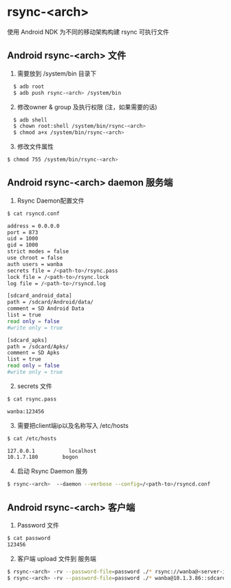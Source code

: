 # rsync-&lt;arch&gt;
使用 Android NDK 为不同的移动架构构建 rsync 可执行文件

## Android rsync-&lt;arch&gt; 文件

1. 需要放到 /system/bin 目录下
```bash
  $ adb root
  $ adb push rsync-<arch> /system/bin
```
2. 修改owner & group 及执行权限 (注，如果需要的话)
```bash
  $ adb shell
  $ chown root:shell /system/bin/rsync-<arch>
  $ chmod a+x /system/bin/rsync-<arch>
```
3. 修改文件属性
```bash
$ chmod 755 /system/bin/rsync-<arch>
```

## Android rsync-&lt;arch&gt; daemon 服务端
1. Rsync Daemon配置文件

```bash
$ cat rsyncd.conf

address = 0.0.0.0
port = 873
uid = 1000
gid = 1000
strict modes = false
use chroot = false
auth users = wanba
secrets file = /<path-to>/rsync.pass
lock file = /<path-to>/rsync.lock 
log file = /<path-to>/rsyncd.log

[sdcard_android_data]
path = /sdcard/Android/data/
comment = SD Android Data
list = true
read only = false
#write only = true

[sdcard_apks]
path = /sdcard/Apks/
comment = SD Apks
list = true
read only = false
#write only = true
```

2. secrets 文件
```bash
$ cat rsync.pass

wanba:123456
```

3. 需要把client端ip以及名称写入 /etc/hosts
```bash
$ cat /etc/hosts

127.0.0.1		    localhost
10.1.7.180		  bogon
```
4. 启动 Rsync Daemon 服务
```bash
$ rsync-<arch>  --daemon --verbose --config=/<path-to>/rsyncd.conf
```
## Android rsync-&lt;arch&gt; 客户端

1. Password 文件
```bash
$ cat password 
123456
```

2. 客户端 upload 文件到 服务端
```bash
$ rsync-<arch> -rv --password-file=password ./* rsync://wanba@<server-ip>/sdcard_android_data
$ rsync-<arch> -rv --password-file=password ./* wanba@10.1.3.86::sdcard_apks
```
